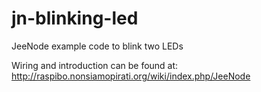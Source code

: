 jn-blinking-led
===============

JeeNode example code to blink two LEDs

Wiring and introduction can be found at: http://raspibo.nonsiamopirati.org/wiki/index.php/JeeNode

